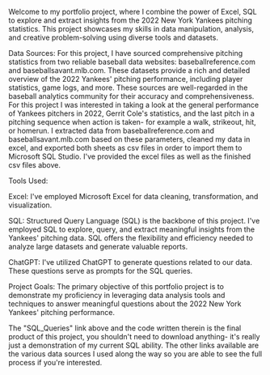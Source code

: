 Welcome to my portfolio project, where I combine the power of Excel, SQL to explore and extract insights from the 2022 New York Yankees pitching statistics. This project showcases my skills in data manipulation, analysis, and creative problem-solving using diverse tools and datasets.

Data Sources:
For this project, I have sourced comprehensive pitching statistics from two reliable baseball data websites: baseballreference.com and baseballsavant.mlb.com. These datasets provide a rich and detailed overview of the 2022 Yankees' pitching performance, including player statistics, game logs, and more. These sources are well-regarded in the baseball analytics community for their accuracy and comprehensiveness. For this project I was interested in taking a look at the general performance of Yankees pitchers in 2022, Gerrit Cole's statistics, and the last pitch in a pitching sequence when action is taken- for example a walk, strikeout, hit, or homerun. I extracted data from baseballreference.com and baseballsavant.mlb.com based on these parameters, cleaned my data in excel, and exported both sheets as csv files in order to import them to Microsoft SQL Studio. I've provided the excel files as well as the finished csv files above.

Tools Used:

Excel: I've employed Microsoft Excel for data cleaning, transformation, and visualization.

SQL: Structured Query Language (SQL) is the backbone of this project. I've employed SQL to explore, query, and extract meaningful insights from the Yankees' pitching data. SQL offers the flexibility and efficiency needed to analyze large datasets and generate valuable reports.

ChatGPT: I've utilized ChatGPT to generate questions related to our data. These questions serve as prompts for the SQL queries.

Project Goals:
The primary objective of this portfolio project is to demonstrate my proficiency in leveraging data analysis tools and techniques to answer meaningful questions about the 2022 New York Yankees' pitching performance.

The "SQL_Queries" link above and the code written therein is the final product of this project, you shouldn't need to download anything- it's really just a demonstration of my current SQL ability. The other links available are the various data sources I used along the way so you are able to see the full process if you're interested. 
